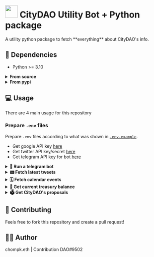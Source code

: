 <h1> <img src="https://assets-global.website-files.com/6272c661b8279db416277c32/6272c661b8279de997277cb2_CityDao_Green-logo.svg" style="width: 40px"> CityDAO Utility Bot + Python package </h1>
A utility python package to fetch **everything** about CityDAO's info. 

## 🧰 Dependencies
- Python >= 3.10

<details><summary><b>From source</b></summary>

1. _Activate virtual environment (Optional)_
    ```bash
    python3 -m venv citydao.venv
    source citydao.venv/bin/activate
    ```

2. _Install via `setup.py`_
    ```bash
    python setup.py install
    ```

</details>

<details><summary><b>From pypi</b></summary>

*TBD*

</details>

## 💻 Usage
There are 4 main usage for this repository

### Prepare `.env` files
Prepare `.env` files according to what was shown in [`.env.example`](./.env.example).
- Get google API key [here](https://support.google.com/googleapi/answer/6158862?hl=en)
- Get twitter API key/secret [here](https://developer.twitter.com/en/portal/register/welcome)
- Get telegram API key for bot [here](https://core.telegram.org/bots)

<details><summary><b>🤖 Run a telegram bot</b></summary>

Please see example at [`run_bot.py`](./run_bot.py)

</details>

<details><summary><b>📟 Fetch latest tweets</b></summary>

```python
from citydao.tweets import CityDAOTwitter


apikey = "your_twitter_apikey"
api_secret = "your_twitter_api_secret"
twitter = CityDAOTwitter(apikey, api_secret)
tweets = twitter.fetch_recent_tweets()
today_tweets = twitter.filter_today_tweets(tweets)
```

</details>

<details><summary><b>🗓 Fetch calendar events</b></summary>

```python
from citydao.calendar import CityDAOCalendar

google_apikey = "your_google_api_key"
calendar = CityDAOCalendar(google_apikey=google_apikey)

today_events = calendar.get_today_events()
```

</details>

<details><summary><b>🏦 Get current treasury balance</b></summary>

```python
from citydao.treasury import CityDAOTreasury

treasury = CityDAOTreasury()
balance = treasury.get_balance()

# balance = {
#   "WETH": XXX,
#   "USDC": YYY,
#   "ETH": ZZZ
# }
```

</details>

<details><summary><b>🗳 Get CityDAO's proposals</b></summary>

```python
from citydao.snapshot import SnapshotAPI, ProposalStatus

snapshot = SnapshotAPI()
proposals = snapshot.get_proposals()
active_proposals = snapshot.get_proposals(status=ProposalStatus.ACTIVE)
closed_proposals = snapshot.get_proposals(status=ProposalStatus.CLOSED)

for proposal in proposals:
    # get detailed votes for each proposal
    votes = proposal.get_votes()
```

</details>

## 🔬 Contributing
Feels free to fork this repository and create a pull request!

## 🧙‍♂️ Author
chompk.eth | Contribution DAO#9502
